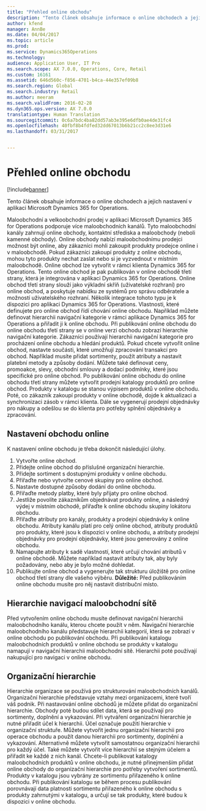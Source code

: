 ```yaml
---
title: "Přehled online obchodu"
description: "Tento článek obsahuje informace o online obchodech a jejich nastavení v aplikaci Microsoft Dynamics 365 for Operations."
author: kfend
manager: AnnBe
ms.date: 04/04/2017
ms.topic: article
ms.prod: 
ms.service: Dynamics365Operations
ms.technology: 
audience: Application User, IT Pro
ms.search.scope: AX 7.0.0, Operations, Core, Retail
ms.custom: 16161
ms.assetid: 646d560c-f856-4701-b4ca-44e357ef09b8
ms.search.region: Global
ms.search.industry: Retail
ms.author: meeram
ms.search.validFrom: 2016-02-28
ms.dyn365.ops.version: AX 7.0.0
translationtype: Human Translation
ms.sourcegitcommit: 0c6a7bdc4ba82dd57ab3e395e6dfb0ae4de31fc4
ms.openlocfilehash: 40fbf8b4fdfed32dd67013b6b21cc2c8ee3d31e6
ms.lasthandoff: 03/31/2017


---
```


# <a name="online-store-overview"></a>Přehled online obchodu

[!include[banner](includes/banner.md)]


Tento článek obsahuje informace o online obchodech a jejich nastavení v aplikaci Microsoft Dynamics 365 for Operations.

Maloobchodní a velkoobchodní prodej v aplikaci Microsoft Dynamics 365 for Operations podporuje více maloobchodních kanálů. Tyto maloobchodní kanály zahrnují online obchody, kontaktní střediska a maloobchody (neboli kamenné obchody). Online obchody nabízí maloobchodnímu prodejci možnost být online, aby zákazníci mohli zakoupit produkty prodejce online i v maloobchodě. Pokud zákazníci zakoupí produkty z online obchodu, mohou tyto produkty nechat zaslat nebo si je vyzvednout v místním maloobchodě. Online obchod lze vytvořit v rámci klienta Dynamics 365 for Operations. Tento online obchod je pak publikován v online obchodě třetí strany, která je integrována v aplikaci Dynamics 365 for Operations. Online obchod třetí strany slouží jako výkladní skříň (uživatelské rozhraní) pro online obchod, a poskytuje nabídku ze systémů pro správu odběratele a možností uživatelského rozhraní. Několik integrace tohoto typu je k dispozici pro aplikaci Dynamics 365 for Operations. Vlastnosti, které definujete pro online obchod řídí chování online obchodu. Například můžete definovat hierarchii navigační kategorie v rámci aplikace Dynamics 365 for Operations a přiřadit ji k online obchodu. Při publikování online obchodu do online obchodu třetí strany se v online verzi obchodu zobrazí hierarchie navigační kategorie. Zákazníci používají hierarchii navigační kategorie pro procházení online obchodu a hledání produktů. Pokud chcete vytvořit online obchod, nastavte součásti, které umožňují zpracování transakcí pro obchod. Například musíte přidat sortimenty, použít atributy a nastavit platební metody a způsoby dodání. Můžete také definovat ceny, promoakce, slevy, obchodní smlouvy a dodací podmínky, které jsou specifické pro online obchod. Po publikování online obchodu do online obchodu třetí strany můžete vytvořit prodejní katalogy produktů pro online obchod. Produkty v katalogu se stanou výpisem produktů v online obchodu. Poté, co zákazník zakoupí produkty v online obchodě, dojde k aktualizaci a synchronizaci zásob v rámci klienta. Dále se vygenerují prodejní objednávky pro nákupy a odešlou se do klienta pro potřeby splnění objednávky a zpracování.

## <a name="set-up-an-online-store"></a>Nastavení obchodu online
K nastavení online obchodu je třeba dokončit následující úlohy.

1.  Vytvořte online obchod.
2.  Přidejte online obchod do příslušné organizační hierarchie.
3.  Přidejte sortiment s dostupnými produkty v online obchodu.
4.  Přiřaďte nebo vytvořte cenové skupiny pro online obchod.
5.  Nastavte dostupné způsoby dodání do online obchodu.
6.  Přiřaďte metody platby, které byly přijaty pro online obchod.
7.  Jestliže povolíte zákazníkům objednávat produkty online, a následný výdej v místním obchodě, přiřaďte k online obchodu skupiny lokátoru obchodu.
8.  Přiřaďte atributy pro kanály, produkty a prodejní objednávky k online obchodu. Atributy kanálu platí pro celý online obchod, atributy produktů pro produkty, které jsou k dispozici v online obchodu, a atributy prodejní objednávky pro prodejní objednávky, které jsou generovány z online obchodu.
9.  Namapujte atributy k sadě vlastností, které určují chování atributů v online obchodě. Můžete například nastavit atributy tak, aby byly požadovány, nebo aby je bylo možné dohledat.
10. Publikujte online obchod a vygenerujte tak strukturu úložiště pro online obchod třetí strany dle vašeho výběru. **Důležité:** Před publikováním online obchodu musíte pro něj nastavit distribuční místo.

## <a name="retail-channel-navigation-hierarchies"></a>Hierarchie navigací maloobchodní sítě
Před vytvořením online obchodu musíte definovat navigační hierarchii maloobchodního kanálu, kterou chcete použít v něm. Navigační hierarchie maloobchodního kanálu představuje hierarchii kategorií, která se zobrazí v online obchodu po publikování obchodu. Při publikování katalogu maloobchodních produktů v online obchodu se produkty v katalogu namapují v navigační hierarchii maloobchodní sítě. Hierarchii poté používají nakupující pro navigaci v online obchodu.

## <a name="organization-hierarchies"></a>Organizační hierarchie
Hierarchie organizace se používá pro strukturování maloobchodních kanálů. Organizační hierarchie představuje vztahy mezi organizacemi, které tvoří váš podnik. Při nastavování online obchodů je můžete přidat do organizační hierarchie. Obchody poté budou sdílet data, která se používají pro sortimenty, doplnění a vykazování. Při vytváření organizační hierarchie je nutné přiřadit účel k hierarchii. Účel označuje použití hierarchie v organizační struktuře. Můžete vytvořit jednu organizační hierarchii pro operace obchodu a použít danou hierarchii pro sortimenty, doplnění a vykazování. Alternativně můžete vytvořit samostatnou organizační hierarchii pro každý účel. Také můžete vytvořit více hierarchií se stejným účelem a přiřadit ke každé z nich kanál. Chcete-li publikovat katalogy maloobchodních produktů v online obchodu, je nutné přinejmenším přidat online obchody do organizační hierarchie pro potřeby vytvoření sortimentů. Produkty v katalogu jsou vybrány ze sortimentu přiřazeného k online obchodu. Při publikování katalogu se během procesu publikování porovnávají data platnosti sortimentu přiřazeného k online obchodu s produkty zahrnutými v katalogu, a určují se tak produkty, které budou k dispozici v online obchodu.





